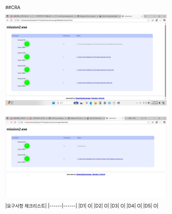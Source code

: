 ##CRA

![coverage](./coverage.jpg)
![coverage2](./coverage_main.jpg)

|요구사항 체크리스트|
|------|------|
|D1| O|
|D2| O|
|D3| O|
|D4| O|
|D5| O|

